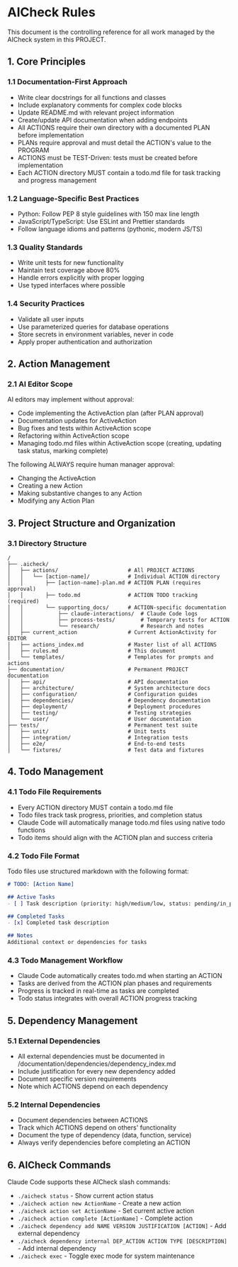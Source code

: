 # AICheck Rules

This document is the controlling reference for all work managed by the AICheck system in this PROJECT.

## 1. Core Principles

### 1.1 Documentation-First Approach
- Write clear docstrings for all functions and classes
- Include explanatory comments for complex code blocks
- Update README.md with relevant project information
- Create/update API documentation when adding endpoints
- All ACTIONS require their own directory with a documented PLAN before implementation
- PLANs require approval and must detail the ACTION's value to the PROGRAM
- ACTIONS must be TEST-Driven: tests must be created before implementation
- Each ACTION directory MUST contain a todo.md file for task tracking and progress management

### 1.2 Language-Specific Best Practices
- Python: Follow PEP 8 style guidelines with 150 max line length
- JavaScript/TypeScript: Use ESLint and Prettier standards
- Follow language idioms and patterns (pythonic, modern JS/TS)

### 1.3 Quality Standards
- Write unit tests for new functionality
- Maintain test coverage above 80%
- Handle errors explicitly with proper logging
- Use typed interfaces where possible

### 1.4 Security Practices
- Validate all user inputs
- Use parameterized queries for database operations
- Store secrets in environment variables, never in code
- Apply proper authentication and authorization

## 2. Action Management

### 2.1 AI Editor Scope
AI editors may implement without approval:
- Code implementing the ActiveAction plan (after PLAN approval)
- Documentation updates for ActiveAction
- Bug fixes and tests within ActiveAction scope
- Refactoring within ActiveAction scope
- Managing todo.md files within ActiveAction scope (creating, updating task status, marking complete)

The following ALWAYS require human manager approval:
- Changing the ActiveAction
- Creating a new Action
- Making substantive changes to any Action
- Modifying any Action Plan

## 3. Project Structure and Organization

### 3.1 Directory Structure
```text
/
├── .aicheck/
│   ├── actions/                      # All PROJECT ACTIONS
│   │   └── [action-name]/            # Individual ACTION directory
│   │       ├── [action-name]-plan.md # ACTION PLAN (requires approval)
│   │       ├── todo.md               # ACTION TODO tracking (required)
│   │       └── supporting_docs/      # ACTION-specific documentation
│   │           ├── claude-interactions/  # Claude Code logs
│   │           ├── process-tests/        # Temporary tests for ACTION
│   │           └── research/             # Research and notes
│   ├── current_action                # Current ActionActivity for EDITOR
│   ├── actions_index.md              # Master list of all ACTIONS
│   ├── rules.md                      # This document
│   └── templates/                    # Templates for prompts and actions
├── documentation/                    # Permanent PROJECT documentation
│   ├── api/                          # API documentation
│   ├── architecture/                 # System architecture docs
│   ├── configuration/                # Configuration guides
│   ├── dependencies/                 # Dependency documentation
│   ├── deployment/                   # Deployment procedures
│   ├── testing/                      # Testing strategies
│   └── user/                         # User documentation
├── tests/                            # Permanent test suite
│   ├── unit/                         # Unit tests
│   ├── integration/                  # Integration tests
│   ├── e2e/                          # End-to-end tests
│   └── fixtures/                     # Test data and fixtures
```

## 4. Todo Management

### 4.1 Todo File Requirements
- Every ACTION directory MUST contain a todo.md file
- Todo files track task progress, priorities, and completion status
- Claude Code will automatically manage todo.md files using native todo functions
- Todo items should align with the ACTION plan and success criteria

### 4.2 Todo File Format
Todo files use structured markdown with the following format:
```markdown
# TODO: [Action Name]

## Active Tasks
- [ ] Task description (priority: high/medium/low, status: pending/in_progress/completed)

## Completed Tasks
- [x] Completed task description

## Notes
Additional context or dependencies for tasks
```

### 4.3 Todo Management Workflow
- Claude Code automatically creates todo.md when starting an ACTION
- Tasks are derived from the ACTION plan phases and requirements
- Progress is tracked in real-time as tasks are completed
- Todo status integrates with overall ACTION progress tracking

## 5. Dependency Management

### 5.1 External Dependencies
- All external dependencies must be documented in /documentation/dependencies/dependency_index.md
- Include justification for every new dependency added
- Document specific version requirements
- Note which ACTIONS depend on each dependency

### 5.2 Internal Dependencies
- Document dependencies between ACTIONS
- Track which ACTIONS depend on others' functionality
- Document the type of dependency (data, function, service)
- Always verify dependencies before completing an ACTION

## 6. AICheck Commands

Claude Code supports these AICheck slash commands:
- `./aicheck status` - Show current action status
- `./aicheck action new ActionName` - Create a new action
- `./aicheck action set ActionName` - Set current active action
- `./aicheck action complete [ActionName]` - Complete action
- `./aicheck dependency add NAME VERSION JUSTIFICATION [ACTION]` - Add external dependency
- `./aicheck dependency internal DEP_ACTION ACTION TYPE [DESCRIPTION]` - Add internal dependency
- `./aicheck exec` - Toggle exec mode for system maintenance
